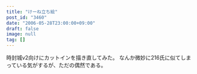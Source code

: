 ```yaml
---
title: "けーね立ち絵"
post_id: "3460"
date: "2006-05-28T23:00:00+09:00"
draft: false
image: null
tag: []
---
```



時封城v2向けにカットインを描き直してみた。 なんか微妙に216氏に似てしまっている気がするが、ただの偶然である。
